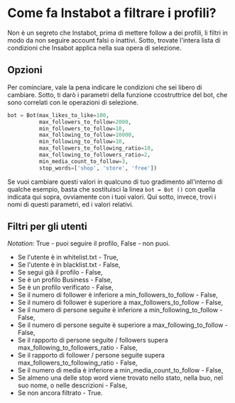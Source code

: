 # Come fa Instabot a filtrare i profili?

Non è un segreto che Instabot, prima di mettere follow a dei profili, li filtri in modo da non seguire account falsi o inattivi. Sotto, trovate l'intera lista di condizioni che Insabot applica nella sua opera di selezione.

## Opzioni

Per cominciare, vale la pena indicare le condizioni che sei libero di cambiare. Sotto, ti darò i parametri della funzione ccostruttrice del bot, che sono correlati con le operazioni di selezione. 

``` python
bot = Bot(max_likes_to_like=100,
          max_followers_to_follow=2000,
          min_followers_to_follow=10,
          max_following_to_follow=10000,
          min_following_to_follow=10,
          max_followers_to_following_ratio=10,
          max_following_to_followers_ratio=2,
          min_media_count_to_follow=3,
          stop_words=['shop', 'store', 'free'])
```
Se vuoi cambiare questi valori in qualcuno di tuo gradimento all'interno di qualche esempio, basta che sostituisci la linea `bot = Bot ()` con quella indicata qui sopra, ovviamente con i tuoi valori.
Qui sotto, invece, trovi i nomi di questi parametri, ed i valori relativi.

## Filtri per gli utenti

_Notation_: True - puoi seguire il profilo, False - non puoi.
* Se l'utente è in whitelist.txt - True,
* Se l'utente è in blacklist.txt - False,
* Se segui già il profilo - False,
* Se è un profilo Business - False,
* Se è un profilo verificato - False,
* Se il numero di follower è inferiore a min_followers_to_follow - False,
* Se il numero di follower è superiore a max_followers_to_follow - False,
* Se il numero di persone seguite è inferiore a min_following_to_follow - False,
* Se il numero di persone seguite è superiore a max_following_to_follow - False,
* Se il rapporto di  persone seguite / followers supera max_following_to_followers_ratio - False,
* Se il rapporto di follower / persone seguite supera max_followers_to_following_ratio - False,
* Se il numero di media è inferiore a min_media_count_to_follow - False,
* Se almeno una delle stop word viene trovato nello stato, nella buo, nel suo nome, o nelle descrizioni - False,
* Se non ancora filtrato - True.

